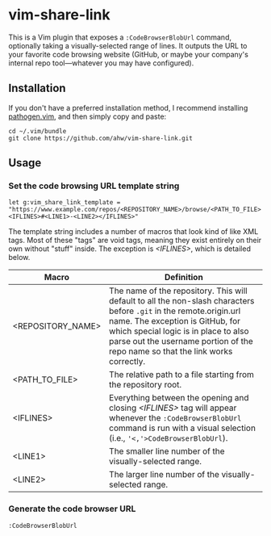 vim-share-link
==============
This is a Vim plugin that exposes a `:CodeBrowserBlobUrl` command,
optionally taking a visually-selected range of lines. It outputs the URL to
your favorite code browsing website (GitHub, or maybe your company's
internal repo tool&mdash;whatever you may have configured).

Installation
------------
If you don't have a preferred installation method, I recommend
installing [pathogen.vim](https://github.com/tpope/vim-pathogen), and
then simply copy and paste:

    cd ~/.vim/bundle
    git clone https://github.com/ahw/vim-share-link.git


Usage
-----
### Set the code browsing URL template string

    let g:vim_share_link_template = "https://www.example.com/repos/<REPOSITORY_NAME>/browse/<PATH_TO_FILE><IFLINES>#<LINE1>-<LINE2></IFLINES>"

The template string includes a number of macros that look kind of like XML
tags. Most of these "tags" are void tags, meaning they exist entirely on
their own without "stuff" inside. The exception is *&lt;IFLINES&gt;*, which is
detailed below.

Macro | Definition
--- | ---
&lt;REPOSITORY\_NAME&gt; | The name of the repository. This will default to all the non-slash characters before `.git` in the remote.origin.url name. The exception is GitHub, for which special logic is in place to also parse out the username portion of the repo name so that the link works correctly.
&lt;PATH\_TO\_FILE&gt; | The relative path to a file starting from the repository root.
&lt;IFLINES&gt; | Everything between the opening and closing *&lt;IFLINES&gt;* tag will appear whenever the `:CodeBrowserBlobUrl` command is run with a visual selection (i.e., `'<,'>CodeBrowserBlobUrl`).
&lt;LINE1&gt; | The smaller line number of the visually-selected range.
&lt;LINE2&gt; | The larger line number of the visually-selected range.

### Generate the code browser URL

    :CodeBrowserBlobUrl

